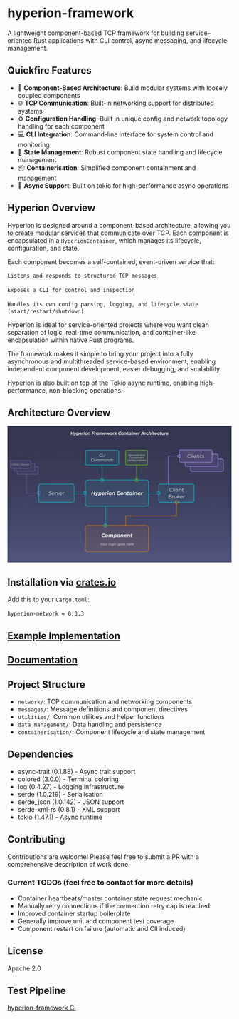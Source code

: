 # hyperion-framework

A lightweight component-based TCP framework for building service-oriented Rust applications with CLI control, async messaging, and lifecycle management.

## Quickfire Features

- 🔌 **Component-Based Architecture**: Build modular systems with loosely coupled components
- 🌐 **TCP Communication**: Built-in networking support for distributed systems
- ⚙️ **Configuration Handling**: Built in unique config and network topology handling for each component
- 💻 **CLI Integration**: Command-line interface for system control and monitoring
- 🔄 **State Management**: Robust component state handling and lifecycle management
- 📦 **Containerisation**: Simplified component containment and management
- 🚀 **Async Support**: Built on tokio for high-performance async operations

## Hyperion Overview
Hyperion is designed around a component-based architecture, allowing you to create modular services that communicate over TCP. Each component is encapsulated in a `HyperionContainer`, which manages its lifecycle, configuration, and state.

Each component becomes a self-contained, event-driven service that:

    Listens and responds to structured TCP messages

    Exposes a CLI for control and inspection

    Handles its own config parsing, logging, and lifecycle state (start/restart/shutdown)

Hyperion is ideal for service-oriented projects where you want clean separation of logic, real-time communication, and 
container-like encapsulation within native Rust programs. 

The framework makes it simple to bring your project into a fully asynchronous and multithreaded service-based environment, enabling independent component development, easier debugging, and scalability.

Hyperion is also built on top of the Tokio async runtime, enabling high-performance, non-blocking operations.


## Architecture Overview
![Alt text](docs/architecture_diagram.jpg)


## Installation via [**crates.io**](https://crates.io/crates/hyperion-framework)

Add this to your `Cargo.toml`:

`hyperion-network = 0.3.3`


## [**Example Implementation**](https://github.com/robert-hannah/hyperion-framework-examples)

## [**Documentation**](https://docs.rs/hyperion-framework)



## Project Structure

- `network/`: TCP communication and networking components
- `messages/`: Message definitions and component directives
- `utilities/`: Common utilities and helper functions
- `data_management/`: Data handling and persistence
- `containerisation/`: Component lifecycle and state management

## Dependencies

- async-trait (0.1.88) - Async trait support
- colored (3.0.0) - Terminal coloring
- log (0.4.27) - Logging infrastructure
- serde (1.0.219) - Serialisation
- serde_json (1.0.142) - JSON support
- serde-xml-rs (0.8.1) - XML support
- tokio (1.47.1) - Async runtime

## Contributing

Contributions are welcome! Please feel free to submit a PR with a comprehensive description of work done.

### Current TODOs (feel free to contact for more details)
- Container heartbeats/master container state request mechanic
- Manually retry connections if the connection retry cap is reached
- Improved container startup boilerplate
- Generally improve unit and component test coverage
- Component restart on failure (automatic and ClI induced)

## License

Apache 2.0

## Test Pipeline
[hyperion-framework CI](https://github.com/yourusername/hyperion-framework/actions/workflows/ci.yml/badge.svg)